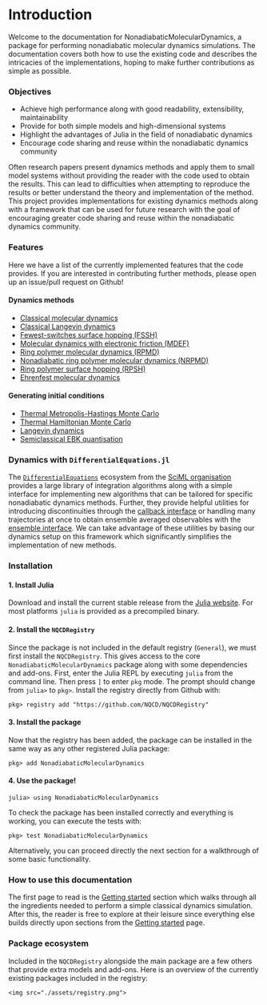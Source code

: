 # Introduction

Welcome to the documentation for NonadiabaticMolecularDynamics, 
a package for performing nonadiabatic molecular dynamics simulations.
The documentation covers both how to use the existing code and describes the
intricacies of the implementations, hoping to make further contributions as simple as possible.

### Objectives

- Achieve high performance along with good readability, extensibility, maintainability
- Provide for both simple models and high-dimensional systems
- Highlight the advantages of Julia in the field of nonadiabatic dynamics
- Encourage code sharing and reuse within the nonadiabatic dynamics community

Often research papers present dynamics methods and apply them
to small model systems without providing the reader with the code used to obtain the results.
This can lead to difficulties when attempting to reproduce the results or better understand
the theory and implementation of the method.
This project provides implementations for existing dynamics methods along with
a framework that can be used for future research with the goal of encouraging greater
code sharing and reuse within the nonadiabatic dynamics community.

### Features

Here we have a list of the currently implemented features that the code provides.
If you are interested in contributing further methods, please open up an
issue/pull request on Github!

#### Dynamics methods

- [Classical molecular dynamics](@ref)
- [Classical Langevin dynamics](@ref)
- [Fewest-switches surface hopping (FSSH)](@ref)
- [Molecular dynamics with electronic friction (MDEF)](@ref)
- [Ring polymer molecular dynamics (RPMD)](@ref)
- [Nonadiabatic ring polymer molecular dynamics (NRPMD)](@ref)
- [Ring polymer surface hopping (RPSH)](@ref)
- [Ehrenfest molecular dynamics](@ref)

#### Generating initial conditions

- [Thermal Metropolis-Hastings Monte Carlo](@ref)
- [Thermal Hamiltonian Monte Carlo](@ref)
- [Langevin dynamics](@ref)
- [Semiclassical EBK quantisation](@ref)

### Dynamics with `DifferentialEquations.jl`

The [`DifferentialEquations`](https://diffeq.sciml.ai/stable/) ecosystem from the
[SciML organisation](https://github.com/SciML/) provides a large library of integration
algorithms along with a simple interface for implementing new algorithms that can be tailored
for specific nonadiabatic dynamics methods.
Further, they provide helpful utilities for introducing discontinuities through the 
[callback interface](https://diffeq.sciml.ai/stable/features/callback_functions/#Using-Callbacks)
or handling many trajectories at once to obtain ensemble averaged observables with
the [ensemble interface](https://diffeq.sciml.ai/stable/features/ensemble/).
We can take advantage of these utilities by basing our dynamics setup on this framework
which significantly simplifies the implementation of new methods.

### Installation

#### 1. Install Julia
Download and install the current stable release from the [Julia website](https://julialang.org/downloads/).
For most platforms `julia` is provided as a precompiled binary.

#### 2. Install the `NQCDRegistry`
Since the package is not included in the default registry (`General`), we must first
install the `NQCDRegistry`.
This gives access to the core `NonadiabaticMolecularDynamics` package along with some dependencies
and add-ons.
First, enter the Julia REPL by executing `julia` from the command line.
Then press `]` to enter `pkg` mode. The prompt should change from `julia>` to `pkg>`.
Install the registry directly from Github with: 
```julia-repl
pkg> registry add "https://github.com/NQCD/NQCDRegistry"
```

#### 3. Install the package
Now that the registry has been added, the package can be installed in the same way as any other registered Julia package:
```julia-repl
pkg> add NonadiabaticMolecularDynamics
```

#### 4. Use the package!
```julia-repl
julia> using NonadiabaticMolecularDynamics
```

To check the package has been installed correctly and everything is working, you can execute the tests
with:
```julia-repl
pkg> test NonadiabaticMolecularDynamics
```
Alternatively, you can proceed directly the next section for a walkthrough of some basic functionality.

### How to use this documentation

The first page to read is the [Getting started](@ref) section which walks through all the ingredients
needed to perform a simple classical dynamics simulation.
After this, the reader is free to explore at their leisure since everything else builds directly
upon sections from the [Getting started](@ref) page.

### Package ecosystem

Included in the `NQCDRegistry` alongside the main package are a few others that provide extra
models and add-ons. Here is an overview of the currently existing packages included in
the registry:

```@raw html
<img src="./assets/registry.png">
```
